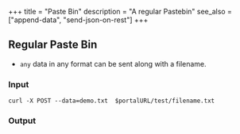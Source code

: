 +++
title = "Paste Bin"
description = "A regular Pastebin"
see_also = ["append-data", "send-json-on-rest"]
+++

## Regular Paste Bin
* `any` data in any format can be sent along with a filename.

### Input
```
curl -X POST --data=demo.txt  $portalURL/test/filename.txt
```
### Output
